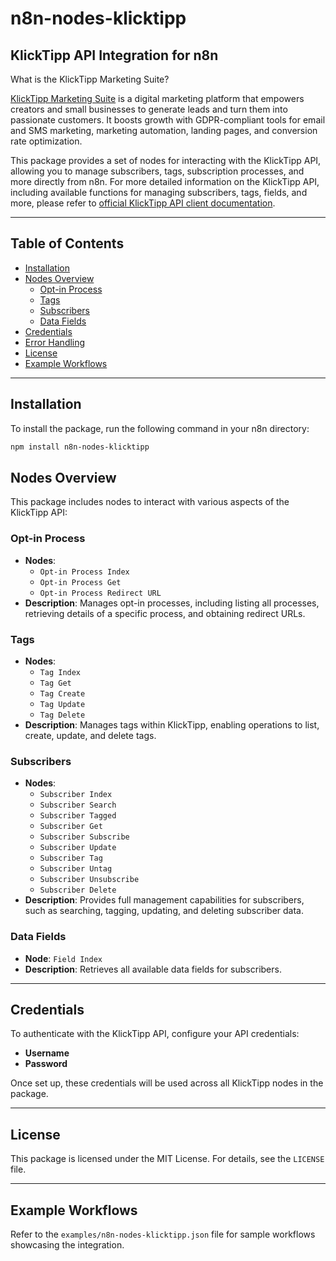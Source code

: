 # n8n-nodes-klicktipp

## KlickTipp API Integration for n8n

What is the KlickTipp Marketing Suite?

<a href="https://www.klicktipp.com/de?source=n8n" title="E-Mail-Marketing" target="_blank" rel="noopener noreferrer">KlickTipp Marketing Suite</a> is a digital marketing platform that empowers creators and small businesses to generate leads and turn them into passionate customers. It boosts growth with GDPR-compliant tools for email and SMS marketing, marketing automation, landing pages, and conversion rate optimization.

This package provides a set of nodes for interacting with the KlickTipp API, allowing you to manage subscribers, tags, subscription processes, and more directly from n8n.
For more detailed information on the KlickTipp API, including available functions for managing subscribers, tags, fields, and more, please refer to <a href="https://www.klicktipp.com/de/support/wissensdatenbank/application-programming-interface-api?source=n8n" target="_blank" rel="noopener" title="E-Mail-Marketing API">official KlickTipp API client documentation</a>.

---

## Table of Contents

- [Installation](#installation)
- [Nodes Overview](#nodes-overview)
  - [Opt-in Process](#opt-in-process)
  - [Tags](#tags)
  - [Subscribers](#subscribers)
  - [Data Fields](#data-fields)
- [Credentials](#credentials)
- [Error Handling](#error-handling)
- [License](#license)
- [Example Workflows](#example-workflows)

---

## Installation

To install the package, run the following command in your n8n directory:

```bash
npm install n8n-nodes-klicktipp
```

## Nodes Overview

This package includes nodes to interact with various aspects of the KlickTipp API:

### Opt-in Process

- **Nodes**:
  - `Opt-in Process Index`
  - `Opt-in Process Get`
  - `Opt-in Process Redirect URL`
- **Description**: Manages opt-in processes, including listing all processes, retrieving details of a specific process, and obtaining redirect URLs.

### Tags

- **Nodes**:
  - `Tag Index`
  - `Tag Get`
  - `Tag Create`
  - `Tag Update`
  - `Tag Delete`
- **Description**: Manages tags within KlickTipp, enabling operations to list, create, update, and delete tags.

### Subscribers

- **Nodes**:
  - `Subscriber Index`
  - `Subscriber Search`
  - `Subscriber Tagged`
  - `Subscriber Get`
  - `Subscriber Subscribe`
  - `Subscriber Update`
  - `Subscriber Tag`
  - `Subscriber Untag`
  - `Subscriber Unsubscribe`
  - `Subscriber Delete`
- **Description**: Provides full management capabilities for subscribers, such as searching, tagging, updating, and deleting subscriber data.

### Data Fields

- **Node**: `Field Index`
- **Description**: Retrieves all available data fields for subscribers.

---

## Credentials

To authenticate with the KlickTipp API, configure your API credentials:

- **Username**
- **Password**

Once set up, these credentials will be used across all KlickTipp nodes in the package.

---

## License

This package is licensed under the MIT License. For details, see the `LICENSE` file.

---

## Example Workflows

Refer to the `examples/n8n-nodes-klicktipp.json` file for sample workflows showcasing the integration.
